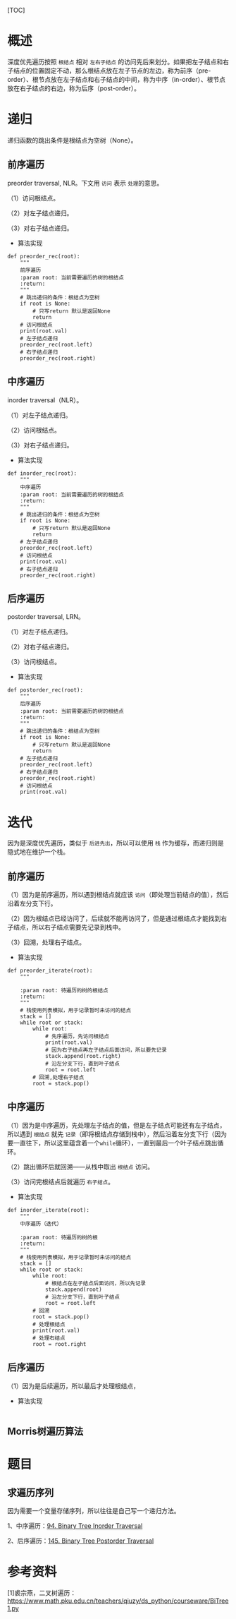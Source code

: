 [TOC]

# 概述

 深度优先遍历按照 `根结点` 相对 `左右子结点` 的访问先后来划分。如果把左子结点和右子结点的位置固定不动，那么根结点放在左子节点的左边，称为前序（pre-order）、根节点放在左子结点和右子结点的中间，称为中序（in-order）、根节点放在右子结点的右边，称为后序（post-order）。

# 递归

递归函数的跳出条件是根结点为空树（None）。

## 前序遍历

preorder traversal, NLR。下文用 `访问` 表示 `处理`的意思。

（1）访问根结点。

（2）对左子结点递归。

（3）对右子结点递归。

- 算法实现

```
def preorder_rec(root):
    """
    前序遍历
    :param root: 当前需要遍历的树的根结点
    :return:
    """
    # 跳出递归的条件：根结点为空树
    if root is None:
        # 只写return 默认是返回None
        return
    # 访问根结点
    print(root.val)
    # 左子结点递归
    preorder_rec(root.left)
    # 右子结点递归
    preorder_rec(root.right)

```

## 中序遍历

inorder traversal（NLR）。

（1）对左子结点递归。

（2）访问根结点。

（3）对右子结点递归。

- 算法实现

```
def inorder_rec(root):
    """
    中序遍历
    :param root: 当前需要遍历的树的根结点
    :return:
    """
    # 跳出递归的条件：根结点为空树
    if root is None:
        # 只写return 默认是返回None
        return
    # 左子结点递归
    preorder_rec(root.left)
    # 访问根结点
    print(root.val)
    # 右子结点递归
    preorder_rec(root.right)

```

## 后序遍历

postorder traversal, LRN。

（1）对左子结点递归。

（2）对右子结点递归。

（3）访问根结点。

- 算法实现

```
def postorder_rec(root):
    """
    后序遍历
    :param root: 当前需要遍历的树的根结点
    :return:
    """
    # 跳出递归的条件：根结点为空树
    if root is None:
        # 只写return 默认是返回None
        return
    # 左子结点递归
    preorder_rec(root.left)
    # 右子结点递归
    preorder_rec(root.right)
    # 访问根结点
    print(root.val)
```

# 迭代

因为是深度优先遍历，类似于 `后进先出`，所以可以使用 `栈` 作为缓存，而递归则是隐式地在维护一个栈。

## 前序遍历

（1）因为是前序遍历，所以遇到根结点就应该 `访问`（即处理当前结点的值），然后沿着左分支下行。

（2）因为根结点已经访问了，后续就不能再访问了，但是通过根结点才能找到右子结点，所以右子结点需要先记录到栈中。

（3）回溯，处理右子结点。

- 算法实现

```
def preorder_iterate(root):
    """

    :param root: 待遍历的树的根结点
    :return:
    """
    # 栈使用列表模拟，用于记录暂时未访问的结点
    stack = []
    while root or stack:
        while root:
            # 先序遍历，先访问根结点
            print(root.val)
            # 因为右子结点再左子结点后面访问，所以要先记录
            stack.append(root.right)
            # 沿左分支下行，直到叶子结点
            root = root.left
        # 回溯,处理右子结点
        root = stack.pop()
```



## 中序遍历

（1）因为是中序遍历，先处理左子结点的值，但是左子结点可能还有左子结点，所以遇到 `根结点` 就先 `记录`（即将根结点存储到栈中），然后沿着左分支下行（因为要一直往下，所以这里蕴含着一个`while`循环），一直到最后一个叶子结点跳出循环。

（2）跳出循环后就回溯——从栈中取出  `根结点`  访问。

（3）访问完根结点后就遍历 `右子结点`。

- 算法实现

```
def inorder_iterate(root):
    """
    中序遍历（迭代）

    :param root: 待遍历的树的根
    :return:
    """
    # 栈使用列表模拟，用于记录暂时未访问的结点
    stack = []
    while root or stack:
        while root:
            # 根结点在左子结点后面访问，所以先记录
            stack.append(root)
            # 沿左分支下行，直到叶子结点
            root = root.left
        # 回溯
        root = stack.pop()
        # 处理根结点
        print(root.val)
        # 处理右结点
        root = root.right
```

## 后序遍历

（1）因为是后续遍历，所以最后才处理根结点，

- 算法实现

```

```

## Morris树遍历算法

# 题目

## 求遍历序列

因为需要一个变量存储序列，所以往往是自己写一个递归方法。

1、中序遍历：[94. Binary Tree Inorder Traversal](https://leetcode.com/problems/binary-tree-inorder-traversal/) 

2、后序遍历：[145. Binary Tree Postorder Traversal](https://leetcode.com/problems/binary-tree-postorder-traversal/)

# 参考资料

[1]裘宗燕，二叉树遍历： https://www.math.pku.edu.cn/teachers/qiuzy/ds_python/courseware/BiTree1.py

